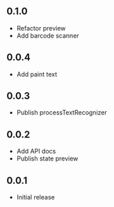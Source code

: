## 0.1.0

- Refactor preview
- Add barcode scanner

## 0.0.4

- Add paint text

## 0.0.3

- Publish processTextRecognizer

## 0.0.2

- Add API docs
- Publish state preview

## 0.0.1

- Initial release
